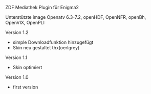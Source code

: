ZDF Mediathek Plugin für Enigma2

Unterstützte image
Openatv 6.3-7.2, openHDF, OpenNFR, openBh, OpenVIX, OpenPLI


Version 1.2
- simple Downloadfunktion hinzugefügt
- Skin neu gestaltet thx(oerlgrey)

Version 1.1
- Skin optimiert

Version 1.0
- first version
